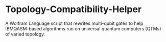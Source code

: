 # Topology-Compatibility-Helper
A Wolfram Language script that rewrites multi-qubit gates to help IBMQASM-based algorithms run on universal quantum computers (QTMs) of varied topology.
